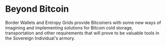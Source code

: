 # Beyond Bitcoin

Border Wallets and Entropy Grids provide Bitcoiners with some new ways of imagining and implementing solutions for Bitcoin cold storage, transportation and other 
requirements that will prove to be valuable tools in the Sovereign Individual's armory.

<TBC>
